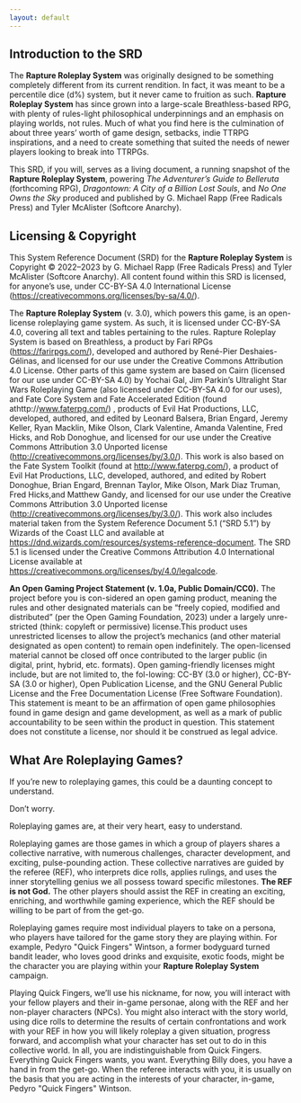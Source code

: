 ```yaml
---
layout: default
---
```


## Introduction to the SRD
The **Rapture Roleplay System** was originally designed to be something completely different from its current rendition. In fact, it was meant to be a percentile dice (d%) system, but it never came to fruition as such. **Rapture Roleplay System** has since grown into a large-scale Breathless-based RPG, with plenty of rules-light philosophical underpinnings and an emphasis on playing worlds, not rules. Much of what you find here is the culmination of about three years’ worth of game design, setbacks, indie TTRPG inspirations, and a need to create something that suited the needs of newer players looking to break into TTRPGs.

This SRD, if you will, serves as a living document, a running snapshot of the **Rapture Roleplay System**, powering _The Adventurer’s Guide to Belleruta_ (forthcoming RPG), _Dragontown: A City of a Billion Lost Souls_, and _No One Owns the Sky_ produced and published by G. Michael Rapp (Free Radicals Press) and Tyler McAlister (Softcore Anarchy).

## Licensing & Copyright
This System Reference Document (SRD) for the **Rapture Roleplay System** is Copyright © 2022–2023 by G. Michael Rapp (Free Radicals Press) and Tyler McAlister (Softcore Anarchy). All content found within this SRD is licensed, for anyone’s use, under CC-BY-SA 4.0 International License (https://creativecommons.org/licenses/by-sa/4.0/).

The **Rapture Roleplay System** (v. 3.0), which powers this game, is an open-license roleplaying game system. As such, it is licensed under CC-BY-SA 4.0, covering all text and tables pertaining to the rules. Rapture Roleplay System is based on Breathless, a product by Fari RPGs (https://farirpgs.com/), developed and authored by René-Pier Deshaies-Gélinas, and licensed for our use under the Creative Commons Attribution 4.0 License. Other parts of this game system are based on Cairn (licensed for our use under CC-BY-SA 4.0) by Yochai Gal, Jim Parkin’s Ultralight Star Wars Roleplaying Game (also licensed under CC-BY-SA 4.0 for our uses), and Fate Core System and Fate Accelerated Edition (found athttp://www.faterpg.com/) , products of Evil Hat Productions, LLC, developed, authored, and edited by Leonard Balsera, Brian Engard, Jeremy Keller, Ryan Macklin, Mike Olson, Clark Valentine, Amanda Valentine, Fred Hicks, and Rob Donoghue, and licensed for our use under the Creative Commons Attribution 3.0 Unported license (http://creativecommons.org/licenses/by/3.0/). This work is also based on the Fate System Toolkit (found at http://www.faterpg.com/), a product of Evil Hat Productions, LLC, developed, authored, and edited by Robert Donoghue, Brian Engard, Brennan Taylor, Mike Olson, Mark Diaz Truman, Fred Hicks,and Matthew Gandy, and licensed for our use under the Creative Commons Attribution 3.0 Unported license (http://creativecommons.org/licenses/by/3.0/). This work also includes material taken from the System Reference Document 5.1 (“SRD 5.1”) by Wizards of the Coast LLC and available at https://dnd.wizards.com/resources/systems-reference-document. The SRD 5.1 is licensed under the Creative Commons Attribution 4.0 International License available at https://creativecommons.org/licenses/by/4.0/legalcode.

**An Open Gaming Project Statement (v. 1.0a, Public Domain/CC0).** The project before you is con-sidered an open gaming product, meaning the rules and other designated materials can be “freely copied, modified and distributed” (per the Open Gaming Foundation, 2023) under a largely unre-stricted (think: copyleft or permissive) license.This product uses unrestricted licenses to allow the project’s mechanics (and other material designated as open content) to remain open indefinitely. The open-licensed material cannot be closed off once contributed to the larger public (in digital, print, hybrid, etc. formats). Open gaming-friendly licenses might include, but are not limited to, the fol-lowing: CC-BY (3.0 or higher), CC-BY-SA (3.0 or higher), Open Publication License, and the GNU General Public License and the Free Documentation License (Free Software Foundation). This statement is meant to be an affirmation of open game philosophies found in game design and game development, as well as a mark of public accountability to be seen within the product in question. This statement does not constitute a license, nor should it be construed as legal advice.

## What Are Roleplaying Games?
If you’re new to roleplaying games, this could be a daunting concept to understand. 

Don’t worry.

Roleplaying games are, at their very heart, easy to understand.

Roleplaying games are those games in which a group of players shares a collective narrative, with numerous challenges, character development, and exciting, pulse-pounding action. These collective narratives are guided by the referee (REF), who interprets dice rolls, applies rulings, and uses the inner storytelling genius we all possess toward specific milestones. **The REF is not God.** The other players should assist the REF in creating an exciting, enriching, and worthwhile gaming experience, which the REF should be willing to be part of from the get-go.

Roleplaying games require most individual players to take on a persona, who players have tailored for the game story they are playing within. For example, Pedyro "Quick Fingers" Wintson, a former bodyguard turned bandit leader, who loves good drinks and exquisite, exotic foods, might be the character you are playing within your **Rapture Roleplay System** campaign.

Playing Quick Fingers, we’ll use his nickname, for now, you will interact with your fellow players and their in-game personae, along with the REF and her non-player characters (NPCs). You might also interact with the story world, using dice rolls to determine the results of certain confrontations and work with your REF in how you will likely roleplay a given situation, progress forward, and accomplish what your character has set out to do in this collective world. In all, you are indistinguishable from Quick Fingers. Everything Quick Fingers wants, you want. Everything Billy does, you have a hand in from the get-go. When the referee interacts with you, it is usually on the basis that you are acting in the interests of your character, in-game, Pedyro "Quick Fingers" Wintson.

